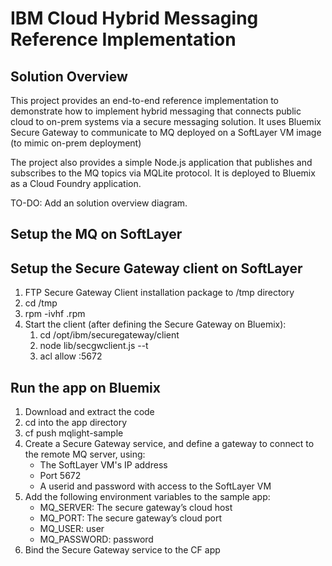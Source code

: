 # IBM Cloud Hybrid Messaging Reference Implementation

## Solution Overview

This project provides an end-to-end reference implementation to demonstrate how to implement hybrid messaging that connects public cloud to on-prem systems via a secure messaging solution. It uses Bluemix Secure Gateway to communicate to MQ deployed on a SoftLayer VM image (to mimic on-prem deployment)

The project also provides a simple Node.js application that publishes and subscribes to the MQ topics via MQLite protocol. It is deployed to Bluemix as a Cloud Foundry application.

TO-DO: Add an solution overview diagram.

## Setup the MQ on SoftLayer

## Setup the Secure Gateway client on SoftLayer

1. FTP Secure Gateway Client installation package to /tmp directory
2. cd /tmp
3. rpm -ivhf <file-name>.rpm
4. Start the client (after defining the Secure Gateway on Bluemix):
   1. cd /opt/ibm/securegateway/client
   2. node lib/secgwclient.js <gateway-id> --t <security-token>
   3. acl allow :5672

## Run the app on Bluemix

1. Download and extract the code
2. cd into the app directory
3. cf push mqlight-sample
4. Create a Secure Gateway service, and define a gateway to connect to the
   remote MQ server, using:
   * The SoftLayer VM's IP address
   * Port 5672
   * A userid and password with access to the SoftLayer VM
5. Add the following environment variables to the sample app:
   * MQ_SERVER: The secure gateway’s cloud host
   * MQ_PORT: The secure gateway’s cloud port
   * MQ_USER: user
   * MQ_PASSWORD: password
6. Bind the Secure Gateway service to the CF app
